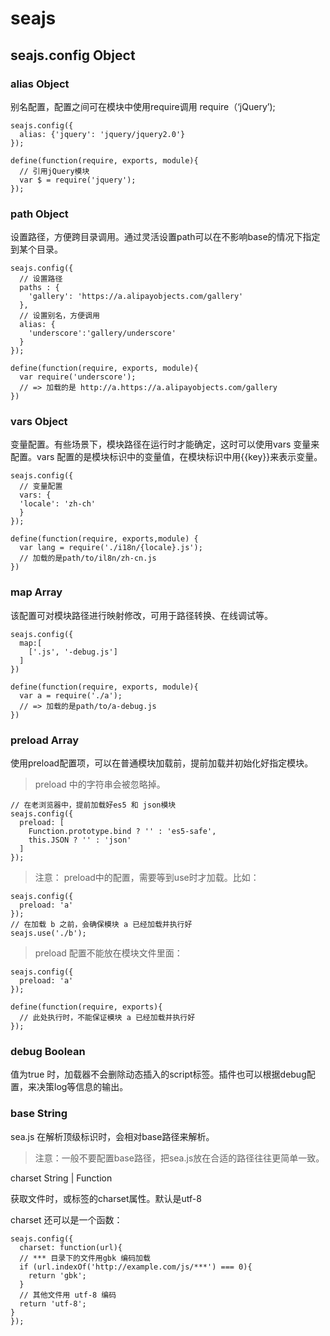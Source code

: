 # seajs 

## seajs.config Object

### alias Object

别名配置，配置之间可在模块中使用require调用 require（‘jQuery’);

```
seajs.config({
  alias: {'jquery': 'jquery/jquery2.0'}
});
```

```
define(function(require, exports, module){
  // 引用jQuery模块
  var $ = require('jquery');
});
```

### path Object

设置路径，方便跨目录调用。通过灵活设置path可以在不影响base的情况下指定到某个目录。

```
seajs.config({
  // 设置路径
  paths : {
    'gallery': 'https://a.alipayobjects.com/gallery'
  },
  // 设置别名，方便调用
  alias: {
    'underscore':'gallery/underscore'
  }
});
```

```
define(function(require, exports, module){
  var require('underscore');
  // => 加载的是 http://a.https://a.alipayobjects.com/gallery
})
```

### vars  Object

变量配置。有些场景下，模块路径在运行时才能确定，这时可以使用vars 变量来配置。vars 配置的是模块标识中的变量值，在模块标识中用{{key}}来表示变量。

```
seajs.config({
  // 变量配置
  vars: {
  'locale': 'zh-ch'
  }
});
```

```
define(function(require, exports,module) {
  var lang = require('./i18n/{locale}.js');
  // 加载的是path/to/il8n/zh-cn.js
})
```

### map Array

该配置可对模块路径进行映射修改，可用于路径转换、在线调试等。

```
seajs.config({
  map:[
    ['.js', '-debug.js']
  ]
})
```

```
define(function(require, exports, module){
  var a = require('./a');
  // => 加载的是path/to/a-debug.js
})
```

### preload Array

使用preload配置项，可以在普通模块加载前，提前加载并初始化好指定模块。

> preload 中的字符串会被忽略掉。

```
// 在老浏览器中，提前加载好es5 和 json模块
seajs.config({
  preload: [
    Function.prototype.bind ? '' : 'es5-safe',
    this.JSON ? '' : 'json'
  ]
});
```

> 注意： preload中的配置，需要等到use时才加载。比如：

```
seajs.config({
  preload: 'a'
});
// 在加载 b 之前，会确保模块 a 已经加载并执行好
seajs.use('./b');
```

> preload 配置不能放在模块文件里面：

```
seajs.config({
  preload: 'a'
});

define(function(require, exports){
  // 此处执行时，不能保证模块 a 已经加载并执行好
});
```

### debug Boolean

值为true 时，加载器不会删除动态插入的script标签。插件也可以根据debug配置，来决策log等信息的输出。

### base String

sea.js 在解析顶级标识时，会相对base路径来解析。

> 注意：一般不要配置base路径，把sea.js放在合适的路径往往更简单一致。

charset String | Function

获取文件时，<scrript>或<link>标签的charset属性。默认是utf-8

charset 还可以是一个函数：

```
seajs.config({
  charset: function(url){
  // *** 目录下的文件用gbk 编码加载
  if (url.indexOf('http://example.com/js/***') === 0){
    return 'gbk';
  }
  // 其他文件用 utf-8 编码
  return 'utf-8';
}
});
```

